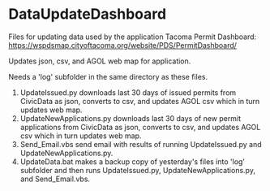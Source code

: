 # DataUpdateDashboard
Files for updating data used by the application Tacoma Permit Dashboard: https://wspdsmap.cityoftacoma.org/website/PDS/PermitDashboard/

Updates json, csv, and AGOL web map for application.

Needs a 'log' subfolder in the same directory as these files.

1. UpdateIssued.py downloads last 30 days of issued permits from CivicData as json, converts to csv, and updates AGOL csv which in turn updates web map.
2. UpdateNewApplications.py downloads last 30 days of new permit applications from CivicData as json, converts to csv, and updates AGOL csv which in turn updates web map.
3. Send_Email.vbs send email with results of running UpdateIssued.py and UpdateNewApplications.py.
4. UpdateData.bat makes a backup copy of yesterday's files into 'log' subfolder and then runs UpdateIssued.py, UpdateNewApplications.py, and Send_Email.vbs.
